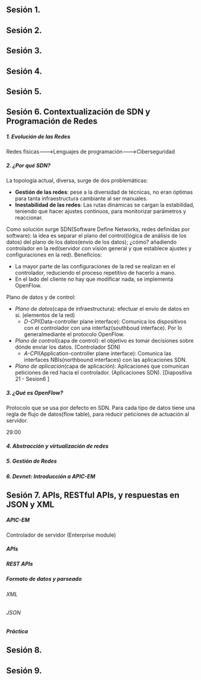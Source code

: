 ## Sesión 1.
## Sesión 2.
## Sesión 3.
## Sesión 4.
## Sesión 5.

## Sesión 6. Contextualización de SDN y Programación de Redes

##### 1. Evolución de las Redes
Redes físicas--->Lenguajes de programación--->Ciberseguridad

##### 2. ¿Por qué SDN?
La topología actual, diversa, surge de dos problemáticas:
  - **Gestión de las redes**: pese a la diversidad de técnicas, no eran óptimas para tanta infraestructura cambiante al ser manuales.
  - **Inestabilidad de las redes**: Las rutas dinámicas se cargan la estabilidad, teniendo que hacer ajustes continuos, para monitorizar parámetros y reaccionar.

Como solución surge SDN(Software Define Networks, redes definidas por software): la idea es separar el plano del control(lógica de análisis de los datos) del plano de los datos(envío de los datos); ¿cómo? añadiendo controlador en la red(servidor con visión general y que establece ajustes y configuraciones en la red). Beneficios:
 - La mayor parte de las configuraciones de la red se realizan en el controlador, reduciendo el proceso repetitivo de hacerlo a mano.
 - En el lado del cliente no hay que modificar nada, se implementa OpenFlow.

 Plano de datos y de control:
 - *Plano de datos*(capa de infraestructura): efectuar el envío de datos en si. (elementos de la red)
   - *D-CPI*(Data-controller plane interface): Comunica los dispositivos con el controlador con una interfaz(southboud interface). Por lo generalmediante el protocolo OpenFlow.
 - *Plano de control*(capa de control): el objetivo es tomar decisiones sobre dónde enviar los datos. (Controlador SDN)
   - *A-CPI*(Application-controller plane interface): Comunica las interfaces NBIs(northbound interfaces) con las aplicaciones SDN.
 - *Plano de aplicación*(capa de aplicación): Aplicaciones que comunican peticiones de red hacia el controlador. (Aplicaciones SDN).
[Diapositiva 21 - Sesion6 ]

##### 3. ¿Qué es OpenFlow?
Protocolo que se usa por defecto en SDN. Para cada tipo de datos tiene una regla de flujo de datos(flow table), para reducir peticiones de actuación al servidor.

29:00

##### 4. Abstracción y virtualización de redes
##### 5. Gestión de Redes
##### 6. Devnet: Introducción a APIC-EM

## Sesión 7. APIs, RESTful APIs, y respuestas en JSON y XML

##### APIC-EM
Controlador de servidor (Enterprise module)

##### APIs

##### REST APIs

##### Formato de datos y parseado
###### XML
###### JSON

##### Práctica

## Sesión 8.

## Sesión 9.
